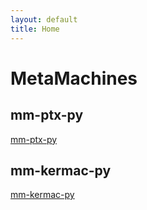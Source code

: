 ```yaml
---
layout: default
title: Home
---
```


# MetaMachines

## mm-ptx-py
[mm-ptx-py](https://github.com/MetaMachines/mm-ptx-py)

## mm-kermac-py
[mm-kermac-py](https://github.com/MetaMachines/mm-kermac-py)

